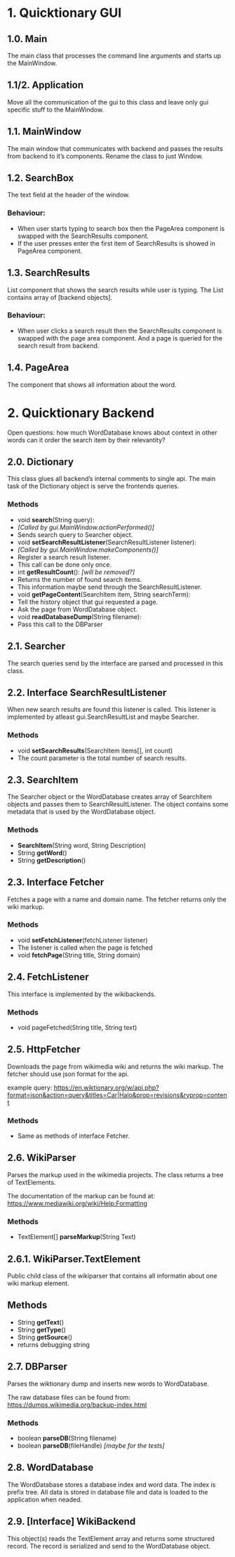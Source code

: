 # 1. Quicktionary GUI

## 1.0. Main
The main class that processes the command line arguments and starts up the MainWindow.

## 1.1/2. Application
Move all the communication of the gui to this class and leave only gui specific stuff to the MainWindow.

## 1.1. MainWindow
The main window that communicates with backend and passes the results from backend to it’s components.
Rename the class to just Window.

## 1.2. SearchBox
The text field at the header of the window.

### Behaviour:
* When user starts typing to search box then the PageArea component is swapped with the SearchResults component.
* If the user presses enter the first item of SearchResults is showed in PageArea component.

## 1.3. SearchResults
List component that shows the search results while user is typing. The List contains array of [backend objects].

### Behaviour:
* When user clicks a search result then the SearchResults component is swapped with the page area component. And a page is queried for the search result from backend.

## 1.4. PageArea
The component that shows all information about the word.


# 2. Quicktionary Backend
Open questions: how much WordDatabase knows about context in other words can it order the search item by their relevantity?

## 2.0. Dictionary
This class glues all backend’s internal comments to single api. The main task of the Dictionary object is serve the frontends queries.

### Methods
* void **search**(String query):
 * *[Called by gui.MainWindow.actionPerformed()]*
 * Sends search query to Searcher object.
* void **setSearchResultListener**(SearchResultListener listener):
 * *[Called by gui.MainWindow.makeComponents()]*
 * Register a search result listener.
 * This call can be done only once.
* int **getResultCount**(): *[will be removed?]*
 * Returns the number of found search items.
 * This information maybe send through the SearchResultListener.
* void **getPageContent**(SearchItem item, String searchTerm):
 * Tell the history object that gui requested a page.
 * Ask the page from WordDatabase object.
* void **readDatabaseDump**(String filename):
 * Pass this call to the DBParser

## 2.1. Searcher
The search queries send by the interface are parsed and processed in this class.

## 2.2. Interface SearchResultListener
When new search results are found this listener is called. This listener is implemented by atleast gui.SearchResultList and maybe Searcher.

### Methods
* void **setSearchResults**(SearchItem items[], int count)
 * The count parameter is the total number of search results.

## 2.3. SearchItem
The Searcher object or the WordDatabase creates array of SearchItem objects and passes them to SearchResultListener. The object contains some metadata that is used by the WordDatabase object.

### Methods
* **SearchItem**(String word, String Description)
* String **getWord**()
* String **getDescription**()

## 2.3. Interface Fetcher
Fetches a page with a name and domain name. The fetcher returns only the wiki markup.

### Methods
* void **setFetchListener**(fetchListener listener)
 * The listener is called when the page is fetched
* void **fetchPage**(String title, String domain)

## 2.4. FetchListener
This interface is implemented by the wikibackends.

### Methods
* void pageFetched(String title, String text)

## 2.5. HttpFetcher
Downloads the page from wikimedia wiki and returns the wiki markup. The fetcher should use json format for the api.

example query: https://en.wiktionary.org/w/api.php?format=json&action=query&titles=Car|Halo&prop=revisions&rvprop=content

### Methods
* Same as methods of interface Fetcher.

## 2.6. WikiParser
Parses the markup used in the wikimedia projects. The class returns a tree of TextElements.

The documentation of the markup can be found at:
https://www.mediawiki.org/wiki/Help:Formatting

### Methods

* TextElement[] **parseMarkup**(String Text)

## 2.6.1. WikiParser.TextElement
Public child class of the wikiparser that contains all informatin about one wiki markup element.

## Methods

* String **getText**()
* String **getType**()
* String **getSource**()
 * returns debugging string

## 2.7. DBParser

Parses the wiktionary dump and inserts new words to WordDatabase.

The raw database files can be found from:
https://dumps.wikimedia.org/backup-index.html

### Methods

* boolean **parseDB**(String filename)
* boolean **parseDB**(fileHandle) *[maybe for the tests]*

## 2.8. WordDatabase

The WordDatabase stores a database index and word data. The index is prefix tree. All data is stored in database file and data is loaded to the application when neaded.

## 2.9. [Interface] WikiBackend

This object(s) reads the TextElement array and returns some structured record. The record is serialized and send to the WordDatabase object.
